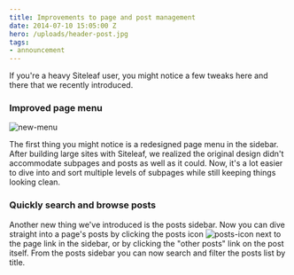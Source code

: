 ```yaml
---
title: Improvements to page and post management
date: 2014-07-10 15:05:00 Z
hero: /uploads/header-post.jpg
tags:
- announcement
---
```


If you're a heavy Siteleaf user, you might notice a few tweaks here and there that we recently introduced. 

### Improved page menu

![new-menu](/uploads/new-menu.jpg)

The first thing you might notice is a redesigned page menu in the sidebar. After building large sites with Siteleaf, we realized the original design didn't accommodate subpages and posts as well as it could. Now, it's a lot easier to dive into and sort multiple levels of subpages while still keeping things looking clean. 

### Quickly search and browse posts

Another new thing we've introduced is the posts sidebar. Now you can dive straight into a page's posts by clicking the posts icon ![posts-icon](/uploads/posts-icon.png) next to the page link in the sidebar, or by clicking the "other posts" link on the post itself. From the posts sidebar you can now search and filter the posts list by title.
